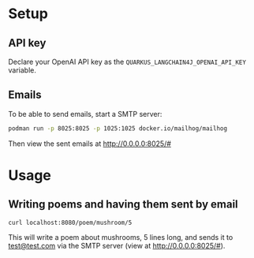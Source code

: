 # Setup

## API key
Declare your OpenAI API key as the `QUARKUS_LANGCHAIN4J_OPENAI_API_KEY` variable.

## Emails
To be able to send emails, start a SMTP server:

```bash
podman run -p 8025:8025 -p 1025:1025 docker.io/mailhog/mailhog
```

Then view the sent emails at http://0.0.0.0:8025/#

# Usage

## Writing poems and having them sent by email

```
curl localhost:8080/poem/mushroom/5
```

This will write a poem about mushrooms, 5 lines long, and sends it to
test@test.com via the SMTP server (view at http://0.0.0.0:8025/#).

